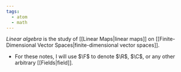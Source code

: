 ```yaml
---
tags:
  - atom
  - math
---
```

*Linear algebra* is the study of [[Linear Maps|linear maps]] on [[Finite-Dimensional Vector Spaces|finite-dimensional vector spaces]].
- For these notes, I will use $\F$ to denote $\R$, $\C$, or any other arbitrary [[Fields|field]].
